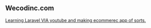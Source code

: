 ## Wecodinc.com
<a href="wecodinc.com" Wecodinc>
Learning Laravel VIA youtube and making ecommerec app of sorts.
